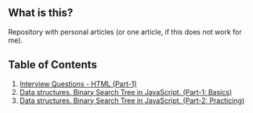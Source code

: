 ## What is this?

Repository with personal articles (or one article, if this does not work for me).

## Table of Contents

1. [Interview Questions - HTML (Part-1)](https://github.com/Alexandrshy/articles/tree/master/interview-questions/html-question-path-1)
1. [Data structures. Binary Search Tree in JavaScript. (Part-1: Basics)](https://github.com/Alexandrshy/articles/tree/master/algorithms/binary-search-tree)
1. [Data structures. Binary Search Tree in JavaScript. (Part-2: Practicing)](https://github.com/Alexandrshy/articles/tree/master/algorithms/binary-search-tree-part-2)
